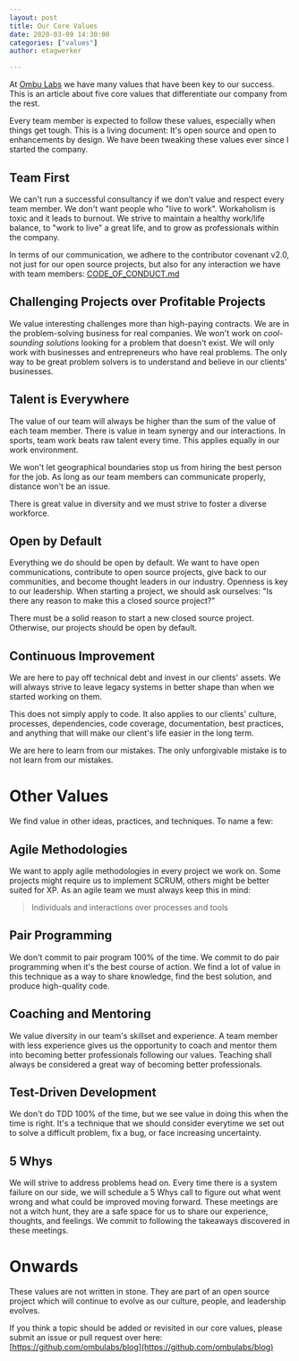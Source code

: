 ```yaml
---
layout: post
title: Our Core Values 
date: 2020-03-09 14:30:00
categories: ["values"]
author: etagwerker

---
```


At [Ombu Labs](https://www.ombulabs.com) we have many values that have been key
to our success. This is an article about five core values that differentiate 
our company from the rest.

Every team member is expected to follow these values, especially when things get 
tough. This is a living document: It's open source and open to enhancements by 
design. We have been tweaking these values ever since I started the company.

<!--more-->

## Team First

We can't run a successful consultancy if we don’t value and respect every team 
member. We don't want people who "live to work". Workaholism is toxic and it 
leads to burnout. We strive to maintain a healthy work/life balance, to "work 
to live" a great life, and to grow as professionals within the company.

In terms of our communication, we adhere to the contributor covenant v2.0, not 
just for our open source projects, but also for any interaction we have with 
team members: [CODE_OF_CONDUCT.md](CODE_OF_CONDUCT.md)

## Challenging Projects over Profitable Projects

We value interesting challenges more than high-paying contracts. We are in the 
problem-solving business for real companies. We won't work on _cool-sounding 
solutions_ looking for a problem that doesn't exist. We will only work with 
businesses and entrepreneurs who have real problems. The only way to be great 
problem solvers is to understand and believe in our clients' businesses.

## Talent is Everywhere

The value of our team will always be higher than the sum of the value of each 
team member. There is value in team synergy and our interactions. In sports, 
team work beats raw talent every time. This applies equally in our work 
environment.

We won't let geographical boundaries stop us from hiring the best person for 
the job. As long as our team members can communicate properly, distance won't 
be an issue.

There is great value in diversity and we must strive to foster a diverse 
workforce.

## Open by Default

Everything we do should be open by default. We want to have open communications, 
contribute to open source projects, give back to our communities, and become 
thought leaders in our industry. Openness is key to our leadership. When starting
a project, we should ask ourselves: "Is there any reason to make this a closed
source project?"

There must be a solid reason to start a new closed source project. Otherwise, 
our projects should be open by default.

## Continuous Improvement

We are here to pay off technical debt and invest in our clients' assets. We will 
always strive to leave legacy systems in better shape than when we started 
working on them.

This does not simply apply to code. It also applies to our clients' culture,
processes, dependencies, code coverage, documentation, best practices, and 
anything that will make our client's life easier in the long term.

We are here to learn from our mistakes. The only unforgivable mistake is to 
not learn from our mistakes.

# Other Values

We find value in other ideas, practices, and techniques. To name a few:

## Agile Methodologies 

We want to apply agile methodologies in every project we work on. Some projects 
might require us to implement SCRUM, others might be better suited for XP. As an
agile team we must always keep this in mind:

> Individuals and interactions over processes and tools

## Pair Programming 

We don't commit to pair program 100% of the time. We commit to do pair 
programming when it's the best course of action. We find a lot of value in this 
technique as a way to share knowledge, find the best solution, and produce 
high-quality code.

## Coaching and Mentoring

We value diversity in our team's skillset and experience. A team member with 
less experience gives us the opportunity to coach and mentor them into becoming 
better professionals following our values. Teaching shall always be considered 
a great way of becoming better professionals.

## Test-Driven Development

We don't do TDD 100% of the time, but we see value in doing this when the time 
is right. It's a technique that we should consider everytime we set out to 
solve a difficult problem, fix a bug, or face increasing uncertainty.

## 5 Whys

We will strive to address problems head on. Every time there is a system failure
on our side, we will schedule a 5 Whys call to figure out what went wrong and 
what could be improved moving forward. These meetings are not a witch hunt, they
are a safe space for us to share our experience, thoughts, and feelings. We
commit to following the takeaways discovered in these meetings.

# Onwards

These values are not written in stone. They are part of an open source project
which will continue to evolve as our culture, people, and leadership evolves.

If you think a topic should be added or revisited in our core values, please 
submit an issue or pull request over here: [https://github.com/ombulabs/blog](https://github.com/ombulabs/blog)
